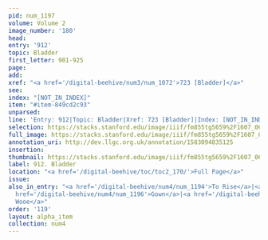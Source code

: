 ```yaml
---
pid: num_1197
volume: Volume 2
image_number: '180'
head: 
entry: '912'
topic: Bladder
first_letter: 901-925
page: 
add: 
xref: "<a href='/digital-beehive/num3/num_1072'>723 [Bladder]</a>"
see: 
index: "[NOT_IN_INDEX]"
item: "#item-849cd2c93"
unparsed: 
line: 'Entry: 912|Topic: Bladder|Xref: 723 [Bladder]|Index: [NOT_IN_INDEX]|#item-849cd2c93'
selection: https://stacks.stanford.edu/image/iiif/fm855tg5659%2F1607_0647/947,1797,2507,327/full/0/default.jpg
full_image: https://stacks.stanford.edu/image/iiif/fm855tg5659%2F1607_0647/full/full/0/default.jpg
annotation_uri: http://dev.llgc.org.uk/annotation/1583094835125
insertion: 
thumbnail: https://stacks.stanford.edu/image/iiif/fm855tg5659%2F1607_0647/947,1797,600,180/250,/0/default.jpg
label: 912. Bladder
location: "<a href='/digital-beehive/toc/toc2_170/'>Full Page</a>"
issue: 
also_in_entry: "<a href='/digital-beehive/num4/num_1194'>To Rise</a>|<a href='/digital-beehive/num4/num_1195'>Magnificen(ce:)</a>|<a
  href='/digital-beehive/num4/num_1196'>Gown</a>|<a href='/digital-beehive/num4/num_1198'>To
  Wooe</a>"
order: '119'
layout: alpha_item
collection: num4
---
```


